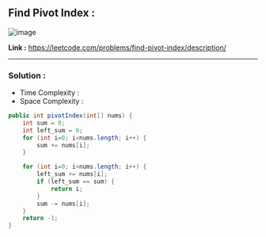 ## Find Pivot Index : 

![image](https://github.com/alkabharti/Arrays/assets/23376002/795dc755-c444-427e-857c-fc9ca3cd5b79)

**Link :** https://leetcode.com/problems/find-pivot-index/description/


------------------------------------------------------------------------------------------------------------------------------------------------------------------------------------------------------------


### Solution : 

- Time Complexity :
- Space Complexity : 


```java
public int pivotIndex(int[] nums) {
    int sum = 0;
    int left_sum = 0;
    for (int i=0; i<nums.length; i++) {
        sum += nums[i];
    }

    for (int i=0; i<nums.length; i++) {
        left_sum += nums[i];
        if (left_sum == sum) {
            return i;
        }
        sum -= nums[i];
    }
    return -1;
}

```



